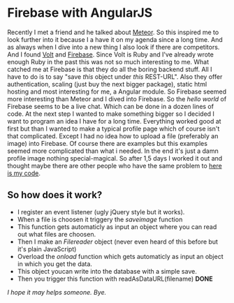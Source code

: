 # Firebase with AngularJS
Recently I met a friend and he talked about [Meteor](https://www.meteor.com/). So this inspired me to look further into it because I a have it on my agenda since a long time. And as always when I dive into a new thing I also look if there are competitors. And I found [Volt](http://voltframework.com/) and [Firebase](https://www.firebase.com/).
Since Volt is Ruby and I've already wrote enough Ruby in the past this was not so much interesting to me.
What catched me at Firebase is that they do all the boring backend stuff. All I have to do is to say "save *this* object under *this* REST-URL".
Also they offer authentication, scaling (just buy the next bigger package), static html hosting and most interesting for me, a Angular module. So Firebase seemed more interesting than Meteor and I dived into Firebase. So the *hello world* of Firebase seems to be a live chat. Which can be done in a dozen lines of code. At the next step I wanted to make something bigger so I decided I want to program an idea I have for a long time. Everything worked good at first but than I wanted to make a typical profile page which of course isn't that complicated. Except I had no idea how to upload a file (preferably an image) into Firebase. Of course there are examples but this examples seemed more complicated than what i needed. In the end it's just a damn profile image nothing special-magical. So after 1,5 days I worked it out and thought maybe there are other people who have the same problem to [here is my code](https://gist.github.com/TheAnonymous/1b8e1c3fd4d8239f47e2).
<script src="https://gist.github.com/TheAnonymous/1b8e1c3fd4d8239f47e2.js"></script>
## So how does it work?
* I register an event listener (ugly jQuery style but it works).
* When a file is choosen it triggery the *saveimage* function
*  This function gets automaticly as input an object where you can read out what files  are choosen.
* Then I make an *Filereader* object (never even heard of this before but it's plain JavaScript)
*  Overload the *onload* function which gets automaticly as input an object in which you get the data.
* This object youcan write into the database with a simple save.
* Then you trigger this function with readAsDataURL(filename)
**DONE**

*I hope it may helps someone. Bye.*
